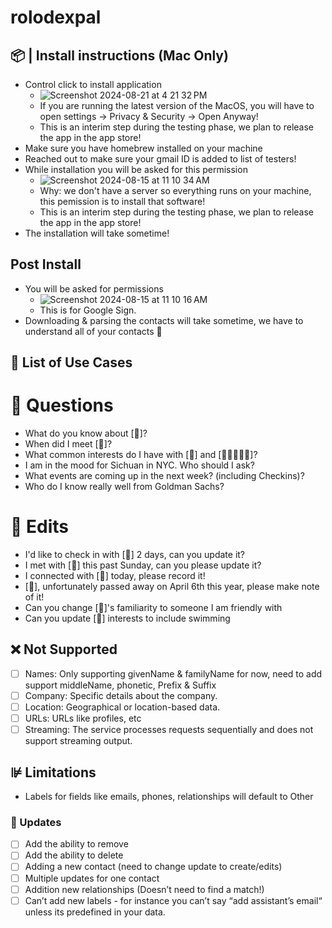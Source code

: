 # rolodexpal

## 📦 | Install instructions (Mac Only)
* Control click to install application
  *   ![Screenshot 2024-08-21 at 4 21 32 PM](https://github.com/user-attachments/assets/19484f78-c2ac-4f22-89a2-9476e9e0583f)
  *   If you are running the latest version of the MacOS, you will have to open settings -> Privacy & Security -> Open Anyway!
  *   This is an interim step during the testing phase, we plan to release the app in the app store!
* Make sure you have homebrew installed on your machine
* Reached out to make sure your gmail ID is added to list of testers!
* While installation you will be asked for this permission
  * ![Screenshot 2024-08-15 at 11 10 34 AM](https://github.com/user-attachments/assets/029fa5f4-5d43-473e-8bab-3d94a3ef1749)
  * Why: we don't have a server so everything runs on your machine, this pemission is to install that software!
  * This is an interim step during the testing phase, we plan to release the app in the app store!
* The installation will take sometime! 

## Post Install
* You will be asked for permissions
  * ![Screenshot 2024-08-15 at 11 10 16 AM](https://github.com/user-attachments/assets/eb336dee-9a66-4846-a010-f30c8360eae8)
  * This is for Google Sign.
* Downloading & parsing the contacts will take sometime, we have to understand all of your contacts 🤩

## 💬 List of Use Cases

# 🙋 Questions
* What do you know about [🧍]?
* When did I meet [🧍]?
* What common interests do I have with [🧍] and [👩🏼‍🤝‍👨🏽]?
* I am in the mood for Sichuan in NYC. Who should I ask?
* What events are coming up in the next week? (including Checkins)?
* Who do I know really well from Goldman Sachs?

# 📝 Edits
* I'd like to check in with [🧍] 2 days, can you update it?
* I met with [🧍] this past Sunday, can you please update it?
* I connected with [🧍] today, please record it!
* [🧍], unfortunately passed away on April 6th this year, please make note of it!
* Can you change [🧍]'s familiarity to someone I am friendly with 
* Can you update [🧍] interests to include swimming

## ❌ Not Supported
- [ ] Names: Only supporting givenName & familyName for now, need to add support middleName, phonetic, Prefix & Suffix
- [ ] Company: Specific details about the company.
- [ ] Location: Geographical or location-based data.
- [ ] URLs: URLs like profiles, etc
- [ ] Streaming: The service processes requests sequentially and does not support streaming output.

## ⊯ Limitations
- Labels for fields like emails, phones, relationships will default to Other
### 📝 Updates
- [ ] Add the ability to remove
- [ ] Add the ability to delete
- [ ] Adding a new contact (need to change update to create/edits)
- [ ] Multiple updates for one contact
- [ ] Addition new relationships (Doesn’t need to find a match!)
- [ ] Can’t add new labels - for instance you can’t say “add assistant’s email“ unless its predefined in your data.
